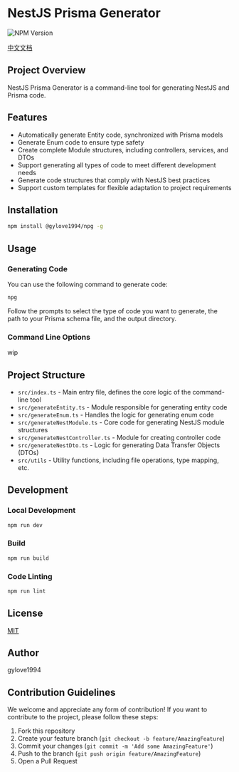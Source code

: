 # NestJS Prisma Generator

![NPM Version](https://img.shields.io/npm/v/%40gylove1994%2Fnpg?style=flat)


[中文文档](README_CN.md)

## Project Overview

NestJS Prisma Generator is a command-line tool for generating NestJS and Prisma code.

## Features

- Automatically generate Entity code, synchronized with Prisma models
- Generate Enum code to ensure type safety
- Create complete Module structures, including controllers, services, and DTOs
- Support generating all types of code to meet different development needs
- Generate code structures that comply with NestJS best practices
- Support custom templates for flexible adaptation to project requirements

## Installation

```bash
npm install @gylove1994/npg -g
```

## Usage

### Generating Code

You can use the following command to generate code:

```bash
npg
```

Follow the prompts to select the type of code you want to generate, the path to your Prisma schema file, and the output directory.

### Command Line Options

wip

## Project Structure

- `src/index.ts` - Main entry file, defines the core logic of the command-line tool
- `src/generateEntity.ts` - Module responsible for generating entity code
- `src/generateEnum.ts` - Handles the logic for generating enum code
- `src/generateNestModule.ts` - Core code for generating NestJS module structures
- `src/generateNestController.ts` - Module for creating controller code
- `src/generateNestDto.ts` - Logic for generating Data Transfer Objects (DTOs)
- `src/utils` - Utility functions, including file operations, type mapping, etc.

## Development

### Local Development
```bash
npm run dev
```

### Build

```bash
npm run build
```

### Code Linting

```bash
npm run lint
```

## License

[MIT](LICENSE)

## Author

gylove1994

## Contribution Guidelines

We welcome and appreciate any form of contribution! If you want to contribute to the project, please follow these steps:

1. Fork this repository
2. Create your feature branch (`git checkout -b feature/AmazingFeature`)
3. Commit your changes (`git commit -m 'Add some AmazingFeature'`)
4. Push to the branch (`git push origin feature/AmazingFeature`)
5. Open a Pull Request
